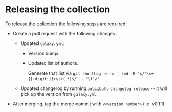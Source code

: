 # Releasing the collection

To release the collection the following steps are required:

* Create a pull request with the following changes:
  * Updated `galaxy.yml`:
    * Version bump
    * Updated list of authors.

      Generate that list via `git shortlog -e -s | sed -E 's/^\s+[[:digit:]]+\s+(.*)$/  - "\1"/'`.
  * Updated changelog by running `antsibull-changelog release` -- it will pick up the version from `galaxy.yml`

* After merging, tag the merge commit with `v<version number>` (i.e. v0.1.1).
